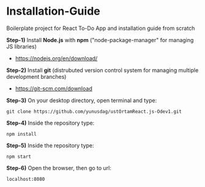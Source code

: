 # Installation-Guide
  
  Boilerplate project for React To-Do App and installation guide from scratch
  

**Step-1)** Install **Node.js** with **npm** ("node-package-manager" for managing JS libraries)
- https://nodejs.org/en/download/
  
**Step-2)** Install **git** (distrubuted version control system for managing multiple development branches)
- https://git-scm.com/download

**Step-3)** On your desktop directory, open terminal and type: 
   
    git clone https://github.com/yunusdag/ustOrtamReact.js-Odev1.git
    
**Step-4)** Inside the repository type:
    
    npm install

**Step-5)** Inside the repository type:

    npm start

**Step-6)** Open the browser, then go to url:

    localhost:8080